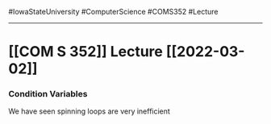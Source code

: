 #IowaStateUniversity
#ComputerScience
#COMS352
#Lecture

---

# [[COM S 352]] Lecture [[2022-03-02]]

### Condition Variables 

We have seen spinning loops are very inefficient 
